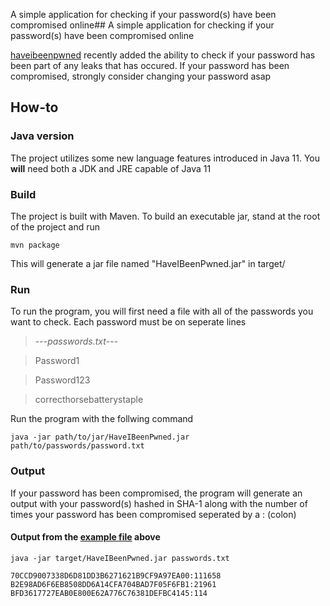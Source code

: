 A simple application for checking if your password(s) have been compromised online## A simple application for checking if your password(s) have been compromised online

[haveibeenpwned](https://haveibeenpwned.com) recently added the ability to check if your password has been part of any leaks that has occured. If your password has been compromised, strongly consider changing your password asap

## How-to
### Java version
The project utilizes some new language features introduced in Java 11. You **will** need both a JDK and JRE capable of Java 11

### Build
The project is built with Maven. To build an executable jar, stand at the root of the project and run

```
mvn package
```

This will generate a jar file named "HaveIBeenPwned.jar" in target/

### Run
To run the program, you will first need a file with all of the passwords you want to check. Each password must be on seperate lines
> ---*passwords.txt*---

> Password1

> Password123

> correcthorsebatterystaple

Run the program with the follwing command

```
java -jar path/to/jar/HaveIBeenPwned.jar path/to/passwords/password.txt
```

### Output
If your password has been compromised, the program will generate an output with your password(s) hashed in SHA-1 along with the number of times your password has been compromised seperated by a : (colon)
#### Output from the [example file](#run) above
```
java -jar target/HaveIBeenPwned.jar passwords.txt 

70CCD9007338D6D81DD3B6271621B9CF9A97EA00:111658
B2E98AD6F6EB8508DD6A14CFA704BAD7F05F6FB1:21961
BFD3617727EAB0E800E62A776C76381DEFBC4145:114

```